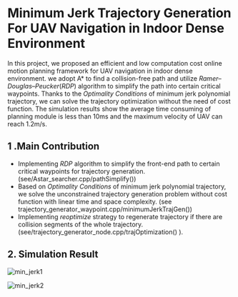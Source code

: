 # Minimum Jerk Trajectory Generation For UAV Navigation in Indoor Dense Environment

In this project, we proposed an efficient and low computation cost online motion planning framework for UAV navigation in indoor dense environment.  we adopt A* to find a collision-free path and utilize $Ramer–Douglas–Peucker(RDP)$ algorithm to simplify the path into certain critical waypoints. Thanks to the $Optimality\ Conditions$ of minimum jerk  polynomial trajectory, we can solve the trajectory optimization without the need of cost function. The simulation results show the average time consuming of planning module is less than 10ms and the maximum velocity of UAV can reach 1.2m/s.

## 1 .Main Contribution

- Implementing $RDP$ algorithm to simplify the front-end path to certain critical waypoints for trajectory generation. (see/Astar_searcher.cpp/pathSimplify())
- Based on $Optimality\ Conditions$ of minimum jerk polynomial trajectory, we solve the unconstrained trajectory generation problem without cost function with linear time and space complexity. (see trajectory_generator_waypoint.cpp/minimumJerkTrajGen())
- Implementing $reoptimize$ strategy to regenerate trajectory if there are collision segments of the whole trajectory. (see/trajectory_generator_node.cpp/trajOptimization() ).

## 2. Simulation Result

![min_jerk1](https://github.com/Lkaho/Minimum-Jerk-Trajectory-Generation-For-UAV-Navigation-in-Indoor-Dense-Environment/blob/main/min_jerk1.gif)

![min_jerk2](https://github.com/Lkaho/Minimum-Jerk-Trajectory-Generation-For-UAV-Navigation-in-Indoor-Dense-Environment/blob/main/min_jerk2.gif)
